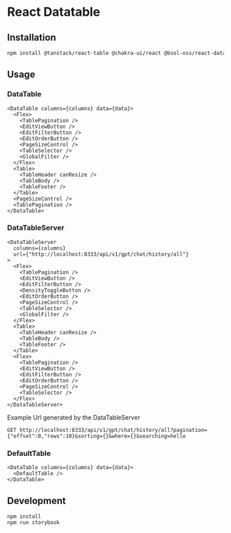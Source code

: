 # React Datatable

## Installation

```bash
npm install @tanstack/react-table @chakra-ui/react @bsol-oss/react-datatable5
```

## Usage

### DataTable

```tsx
<DataTable columns={columns} data={data}>
  <Flex>
    <TablePagination />
    <EditViewButton />
    <EditFilterButton />
    <EditOrderButton />
    <PageSizeControl />
    <TableSelector />
    <GlobalFilter />
  </Flex>
  <Table>
    <TableHeader canResize />
    <TableBody />
    <TableFooter />
  </Table>
  <PageSizeControl />
  <TablePagination />
</DataTable>
```

### DataTableServer

```tsx
<DataTableServer
  columns={columns}
  url={"http://localhost:8333/api/v1/gpt/chat/history/all"}
>
  <Flex>
    <TablePagination />
    <EditViewButton />
    <EditFilterButton />
    <DensityToggleButton />
    <EditOrderButton />
    <PageSizeControl />
    <TableSelector />
    <GlobalFilter />
  </Flex>
  <Table>
    <TableHeader canResize />
    <TableBody />
    <TableFooter />
  </Table>
  <Flex>
    <TablePagination />
    <EditViewButton />
    <EditFilterButton />
    <EditOrderButton />
    <PageSizeControl />
    <TableSelector />
  </Flex>
</DataTableServer>
```

Example Url generated by the DataTableServer

```
GET http://localhost:8333/api/v1/gpt/chat/history/all?pagination={"offset":0,"rows":10}&sorting={}&where={}&searching=hello
```

### DefaultTable

```tsx
<DataTable columns={columns} data={data}>
  <DefaultTable />
</DataTable>
```

## Development

```
npm install
npm run storybook
```
